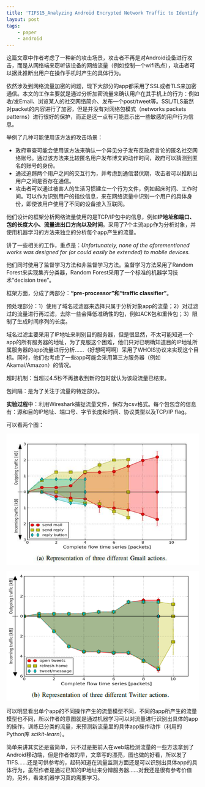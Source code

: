 ```yaml
---
title: 'TIFS15_Analyzing Android Encrypted Network Traffic to Identify User Actions'
layout: post
tags:
    - paper
    - android
---
```


这篇文章中作者考虑了一种新的攻击场景，攻击者不再是对Android设备进行攻击，而是从网络端来窃听该设备的网络流量（例如控制一个wifi热点），攻击者可以据此推断出用户在操作手机时产生的具体行为。

依然涉及到网络流量加密的问题，现下大部分的app都采用了SSL或者TLS来加密通信。本文的工作主要就是通过分析加密流量来确认用户在其手机上的行为：例如收/发Email、浏览某人的社交网络简介、发布一个post/tweet等。SSL/TLS虽然对packet的内容进行了加密，但是并没有对网络包模式（networks packets patterns）进行很好的保护，而正是这一点有可能显示出一些敏感的用户行为信息。

举例了几种可能使用该方法的攻击场景：

* 政府审查可能会使用该方法来确认一个异见分子发布反政府言论的匿名社交网络账号。通过该方法来比较匿名用户发布博文的动作时间，政府可以猜测到匿名的账号的身份。
* 通过追踪两个用户之间的交互行为，并考虑到通信潜伏期，攻击者可以推断出用户之间是否存在通信。
* 攻击者可以通过被害人的生活习惯建立一个行为文件，例如起床时间、工作时间。可以作为识别用户的指纹信息，来在网络流量中识别一个用户的具体身份，即使该用户使用了不同的设备接入互联网。

他们设计的框架分析网络流量使用的是TCP/IP包中的信息，例如**IP地址和端口、包的长度大小、流量进出口方向以及时间**。采用了7个主流app作为分析对象，并使用机器学习的方法来独立的分析每个app产生的流量。

讲了一些相关的工作，重点是：_Unfortunately, none of the aforementioned works was designed for (or could easily be extended) to mobile devices._

他们同时使用了监督学习方法和非监督学习方法。监督学习方法采用了Random Forest来实现集齐分类器，Random Forest采用了一个标准的机器学习技术“decision tree”。

框架方面，分成了两部分：**“pre-processor”**和**“traffic classifier”**。

预处理部分：1）使用了域名过滤器来选择只属于分析对象app的流量；2）对过滤过的流量进行再过滤，去除一些会降低准确性的包，例如ACK包和重传包；3）限制了生成时间序列的长度。

域名过滤主要采用了IP地址来判别目的服务器，但是很显然，不太可能知道一个app的所有服务器的地址，为了克服这个困难，他们只对已明确知道目的IP地址所属服务器的app流量进行分析……（好想呵呵啊）采用了WHOIS协议来实现这个目标。同时，他们也考虑了一些app可能会采用第三方服务器（例如Akamai/Amazon）的情况。

超时机制：当超过4.5秒不再接收到新的包时就认为该段流量已结束。

包间隔：是为了关注于流量的特定部分。

**实验过程**中：利用Wireshark捕捉流量文件，保存为csv格式。每个包包含的信息有：源和目的IP地址、端口号、字节长度和时间、协议类型以及TCP/IP flag。

可以看两个图：

![](/files/2016/20160616_01.jpg)

![](/files/2016/20160616_02.png)

可以明显看出单个app的不同操作产生的流量模型不同，不同的app所产生的流量模型也不同，所以作者的意图就是通过机器学习可以对流量进行识别出具体的app的操作。训练已分类的流量，来预测新流量里的具体app操作动作（利用的Python库 _scikit-learn_）。

简单来讲其实还是蛮简单，只不过是把前人在web端检测流量的一些方法拿到了Android移动端，但是作者做的早，文章写的漂亮，图也做的好看，所以发了TIFS……还是可供参考的，起码知道在流量监测方面还是可以识别出具体app的具体行为，虽然作者是通过已知的IP地址来分辩服务器……对我还是很有参考价值的，另外，看来机器学习真的需要学习。